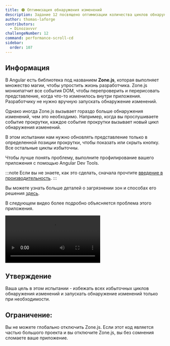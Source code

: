 ```yaml
---
title: 🟠 Оптимизация обнаружения изменений
description: Задание 12 посвящено оптимизации количества циклов обнаружения изменений при прокрутке
author: thomas-laforge
contributors:
  - Dinozavvvr
challengeNumber: 12
command: performance-scroll-cd
sidebar:
  order: 107
---
```


## Информация

В Angular есть библиотека под названием <b>Zone.js</b>, которая выполняет множество магии, чтобы упростить жизнь разработчика. Zone.js монкипатчит все события DOM, чтобы перепроверить и перерисовать представление, когда что-то изменилось внутри приложения. Разработчику не нужно вручную запускать обнаружение изменений.

Однако иногда Zone.js вызывает гораздо больше обнаружения изменений, чем это необходимо. Например, когда вы прослушиваете событие прокрутки, каждое событие прокрутки вызывает новый цикл обнаружения изменений.

В этом испытании нам нужно обновлять представление только в определенной позиции прокрутки, чтобы показать или скрыть кнопку. Все остальные циклы избыточны.

Чтобы лучше понять проблему, выполните профилирование вашего приложения с помощью Angular Dev Tools.

:::note
Если вы не знаете, как это сделать, сначала прочтите [введение в производительность](/challenges/performance/).
:::

Вы можете узнать больше деталей о загрязнении зон и способах его решения [здесь](https://angular.io/guide/change-detection-zone-pollution).

В следующем видео более подробно объясняется проблема этого приложения.

<video controls src="https://user-images.githubusercontent.com/30832608/209819211-58d9ddcf-e1ad-4a78-8a7a-2be9d729e3f1.mov">
</video>

## Утверждение

Ваша цель в этом испытании - избежать всех избыточных циклов обнаружения изменений и запускать обнаружение изменений только при необходимости.

## Ограничение:

Вы не можете глобально отключить Zone.js. Если этот код является частью большого проекта и вы отключите Zone.js, вы без сомнения сломаете ваше приложение.
